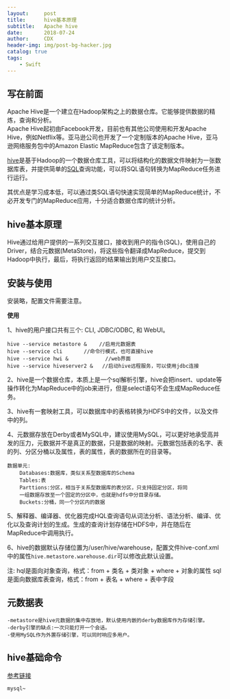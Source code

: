 ```yaml
---
layout:     post
title:      hive基本原理
subtitle:   Apache hive
date:       2018-07-24
author:     CDX
header-img: img/post-bg-hacker.jpg
catalog: true
tags:
    - Swift
---
```

## 写在前面  

Apache Hive是一个建立在Hadoop架构之上的数据仓库。它能够提供数据的精炼，查询和分析。  
Apache Hive起初由Facebook开发，目前也有其他公司使用和开发Apache Hive，例如Netflix等。亚马逊公司也开发了一个定制版本的Apache Hive，亚马逊网络服务包中的Amazon Elastic MapReduce包含了该定制版本。  

[hive](https://hive.apache.org/)是基于Hadoop的一个数据仓库工具，可以将结构化的数据文件映射为一张数据库表，并提供简单的[SQL](https://zh.wikipedia.org/wiki/SQL "SQL")查询功能，可以将SQL语句转换为MapReduce任务进行运行。  
   
其优点是学习成本低，可以通过类SQL语句快速实现简单的MapReduce统计，不必开发专门的MapReduce应用，十分适合数据仓库的统计分析。

## hive基本原理

Hive通过给用户提供的一系列交互接口，接收到用户的指令(SQL)，使用自己的Driver，结合元数据(MetaStore)，将这些指令翻译成MapReduce，提交到Hadoop中执行，最后，将执行返回的结果输出到用户交互接口。

## 安装与使用

安装略，配置文件需要注意。  

**使用**  

1、hive的用户接口共有三个: CLI, JDBC/ODBC, 和 WebUI。
```
hive --service metastore &    //启用元数据表 
hive --service cli       //命令行模式，也可直接hive
hive --service hwi &            //web界面
hive --service hiveserver2 &   //启动hive远程服务，可以使用jdbc连接
```  

2、hive是一个数据仓库，本质上是一个sql解析引擎，hive会把insert、update等操作转化为MapReduce中的job来进行，但是select语句不会生成MapReduce任务。  

3、hive有一套映射工具，可以数据库中的表格转换为HDFS中的文件，以及文件中的列。  

4、元数据存放在Derby或者MySQL中，建议使用MySQL，可以更好地承受高并发的压力，元数据并不是真正的数据，只是数据的映射。元数据包括表的名字、表的列、分区分桶以及属性，表的属性，表的数据所在的目录等。  
```
数据单元:
    Databases:数据库，类似关系型数据库的Schema
    Tables:表
    Parttions:分区，相当于关系型数据库的表分区，只支持固定分区，将同  
    一组数据存放至一个固定的分区中，也就是hdfs中分目录存储。
    Buckets:分桶，同一个分区内的数据
```
5、解释器、编译器、优化器完成HQL查询语句从词法分析、语法分析、编译、优化以及查询计划的生成。生成的查询计划存储在HDFS中，并在随后在MapReduce中调用执行。  

6、hive的数据默认存储位置为/user/hive/warehouse，配置文件hive-conf.xml中的属性`hive.metastore.warehouse.dir`可以修改此默认设置。  

注: hql是面向对象查询，格式：from + 类名 + 类对象 + where + 对象的属性
     sql是面向数据库表查询，格式：from + 表名 + where + 表中字段

## 元数据表
    -metastore是hive元数据的集中存放地，默认使用内嵌的derby数据库作为存储引擎。
    -derby引擎的缺点:一次只能打开一个会话。
    -使用MySQL作为外置存储引擎，可以同时响应多用户。

## hive基础命令
 [参考链接](https://www.yiibai.com/hive/hive_data_types.html)
```
mysql~
```












